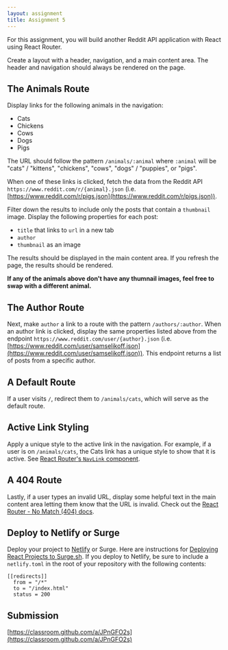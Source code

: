```yaml
---
layout: assignment
title: Assignment 5
---
```


For this assignment, you will build another Reddit API application with React using React Router.

Create a layout with a header, navigation, and a main content area. The header and navigation should always be rendered on the page.

## The Animals Route

Display links for the following animals in the navigation:

- Cats
- Chickens
- Cows
- Dogs
- Pigs

The URL should follow the pattern `/animals/:animal` where `:animal` will be "cats" / "kittens", "chickens", "cows", "dogs" / "puppies", or "pigs".

When one of these links is clicked, fetch the data from the Reddit API `https://www.reddit.com/r/{animal}.json` (i.e. [https://www.reddit.com/r/pigs.json](https://www.reddit.com/r/pigs.json)).

Filter down the results to include only the posts that contain a `thumbnail` image. Display the following properties for each post:

- `title` that links to `url` in a new tab
- `author`
- `thumbnail` as an image

The results should be displayed in the main content area. If you refresh the page, the results should be rendered.

**If any of the animals above don't have any thumnail images, feel free to swap with a different animal.**

## The Author Route

Next, make `author` a link to a route with the pattern `/authors/:author`. When an author link is clicked, display the same properties listed above from the endpoint `https://www.reddit.com/user/{author}.json` (i.e. [https://www.reddit.com/user/samselikoff.json](https://www.reddit.com/user/samselikoff.json)). This endpoint returns a list of posts from a specific author.

## A Default Route

If a user visits `/`, redirect them to `/animals/cats`, which will serve as the default route.

## Active Link Styling

Apply a unique style to the active link in the navigation. For example, if a user is on `/animals/cats`, the Cats link has a unique style to show that it is active. See [React Router's `NavLink` component](https://reactrouter.com/web/api/NavLink).

## A 404 Route

Lastly, if a user types an invalid URL, display some helpful text in the main content area letting them know that the URL is invalid. Check out the [React Router - No Match (404) docs](https://reactrouter.com/web/example/no-match).

## Deploy to Netlify or Surge

Deploy your project to [Netlify](https://www.netlify.com/) or Surge. Here are instructions for [Deploying React Projects to Surge.sh](/2019/10/17/deploying-react-to-surge.html). If you deploy to Netlify, be sure to include a `netlify.toml` in the root of your repository with the following contents:

```
[[redirects]]
  from = "/*"
  to = "/index.html"
  status = 200
```

## Submission

[https://classroom.github.com/a/JPnGFO2s](https://classroom.github.com/a/JPnGFO2s)
